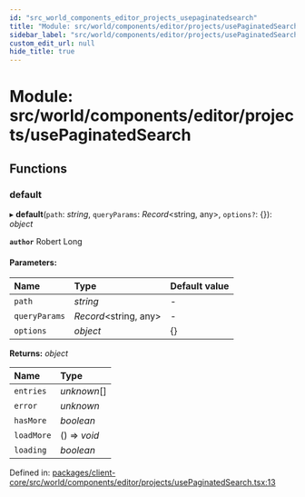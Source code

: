 ```yaml
---
id: "src_world_components_editor_projects_usepaginatedsearch"
title: "Module: src/world/components/editor/projects/usePaginatedSearch"
sidebar_label: "src/world/components/editor/projects/usePaginatedSearch"
custom_edit_url: null
hide_title: true
---
```


# Module: src/world/components/editor/projects/usePaginatedSearch

## Functions

### default

▸ **default**(`path`: *string*, `queryParams`: *Record*<string, any\>, `options?`: {}): *object*

**`author`** Robert Long

#### Parameters:

Name | Type | Default value |
:------ | :------ | :------ |
`path` | *string* | - |
`queryParams` | *Record*<string, any\> | - |
`options` | *object* | {} |

**Returns:** *object*

Name | Type |
:------ | :------ |
`entries` | *unknown*[] |
`error` | *unknown* |
`hasMore` | *boolean* |
`loadMore` | () => *void* |
`loading` | *boolean* |

Defined in: [packages/client-core/src/world/components/editor/projects/usePaginatedSearch.tsx:13](https://github.com/xr3ngine/xr3ngine/blob/77d12cea0/packages/client-core/src/world/components/editor/projects/usePaginatedSearch.tsx#L13)
